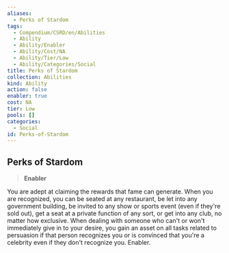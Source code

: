```yaml
---
aliases:
  - Perks of Stardom
tags:
  - Compendium/CSRD/en/Abilities
  - Ability
  - Ability/Enabler
  - Ability/Cost/NA
  - Ability/Tier/Low
  - Ability/Categories/Social
title: Perks of Stardom
collection: Abilities
kind: Ability
action: false
enabler: true
cost: NA
tier: Low
pools: []
categories:
  - Social
id: Perks-of-Stardom
---
```

## Perks of Stardom    
>**Enabler**  
    
You are adept at claiming the rewards that fame can generate. When you are recognized, you can be seated at any restaurant, be let into any government building, be invited to any show or sports event (even if they're sold out), get a seat at a private function of any sort, or get into any club, no matter how exclusive. When dealing with someone who can't or won't immediately give in to your desire, you gain an asset on all tasks related to persuasion if that person recognizes you or is convinced that you're a celebrity even if they don't recognize you. Enabler.
